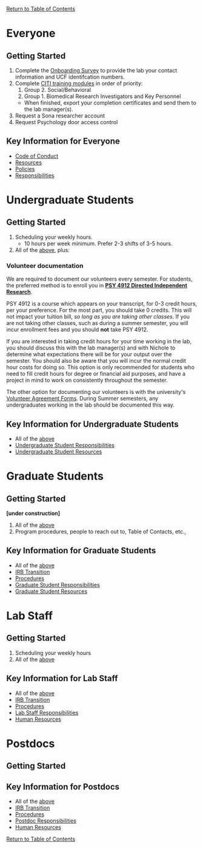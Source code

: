 [Return to Table of Contents](readme.md#table-of-contents)

# Everyone

## Getting Started
1. Complete the [Onboarding Survey](http://ucf.qualtrics.com/jfe/form/SV_1O1vnZagPjiplYh) to provide the lab your contact information and UCF identifcation numbers.
3. Complete [CITI training modules](http://www.research.ucf.edu/documents/PDF/IRB%20CITI%20training.pdf) in order of priority:
    1. Group 2. Social/Behavioral
    2. Group 1. Biomedical Research Investigators and Key Personnel
    - When finished, export your completion certificates and send them to the lab manager(s). 
4. Request a Sona researcher account
5. Request Psychology door access control

## Key Information for Everyone
- [Code of Conduct](code-of-conduct.md)
- [Resources](resources.md)
- [Policies](policies.md)
- [Responsibilities](responsibilities.md#everyone)

# Undergraduate Students
## Getting Started
1. Scheduling your weekly hours.
    - 10 hours per week minimum. Prefer 2-3 shifts of 3-5 hours.
2. All of the [above](#everyone), plus:

### Volunteer documentation
We are required to document our volunteers every semester. For students, the preferred method is to enroll you in [**PSY 4912 Directed Independent Research**](sourcedocs/PSY4912.pdf).

PSY 4912 is a course which appears on your transcript, for 0-3 credit hours, per your preference. For the most part, you should take 0 credits. This will not impact your tuition bill, *so long as you are taking other classes*. If you are not taking other classes, such as during a summer semester, you will incur enrollment fees and you should **not** take PSY 4912.

If you are interested in taking credit hours for your time working in the lab, you should discuss this with the lab manager(s) and with Nichole to determine what expectations there will be for your output over the semester. You should also be aware that you will incur the normal credit hour costs for doing so. This option is only recommended for students who need to fill credit hours for degree or financial aid purposes, and have a project in mind to work on consistently throughout the semester. 

The other option for documenting our volunteers is with the university's [Volunteer Agreement Forms](http://www.ehs.ucf.edu/volunteers). During Summer semesters, any undergraduates working in the lab should be documented this way.

## Key Information for Undergraduate Students
- All of the [above](#key-information-for-everyone)
- [Undergraduate Student Responsibilities](responsibilities.md#undergraduate-students)
- [Undergraduate Student Resources](resources.md#undergraduate-students)

# Graduate Students
## Getting Started
**[under construction]**
1. All of the [above](#everyone)
2. Program procedures, people to reach out to, Table of Contacts, etc.,

## Key Information for Graduate Students
- All of the [above](#key-information-for-everyone)
- [IRB Transition](irb-transition.md)
- [Procedures](procedures.md)
- [Graduate Student Responsibilities](responsibilities.md#graduate-students)
- [Graduate Student Resources](resources.md#graduate-students)

# Lab Staff
## Getting Started
1. Scheduling your weekly hours
1. All of the [above](#everyone)
## Key Information for Lab Staff
- All of the [above](#key-information-for-everyone)
- [IRB Transition](irb-transition.md)
- [Procedures](procedures.md)
- [Lab Staff Responsibilities](responsibilities.md#lab-managers)
- [Human Resources](http://hr.ucf.edu)

# Postdocs
## Getting Started

## Key Information for Postdocs
- All of the [above](#key-information-for-everyone)
- [IRB Transition](irb-transition.md)
- [Procedures](procedures.md)
- [Postdoc Responsibilities](responsibilities.md#postdocs)
- [Human Resources](http://hr.ucf.edu)

[Return to Table of Contents](readme.md#table-of-contents)
